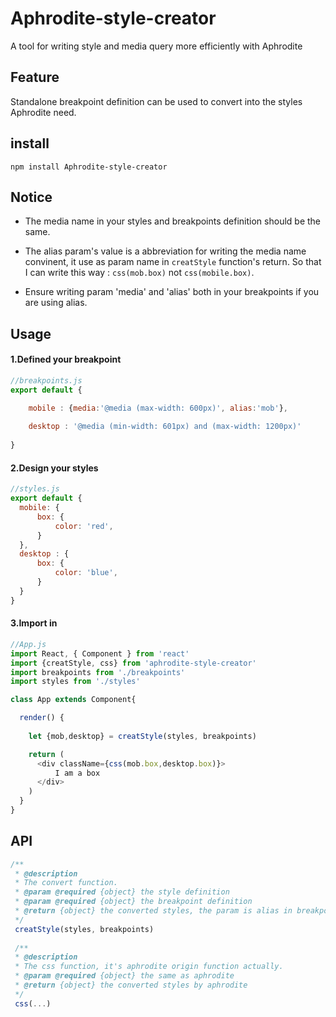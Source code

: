 # Aphrodite-style-creator
A tool for writing style and media query more efficiently with Aphrodite

## Feature
Standalone breakpoint definition can be used to convert into the styles Aphrodite need.

## install
`npm install Aphrodite-style-creator`

## Notice
- The media name in your styles and breakpoints definition should be the same.

- The alias param's value is a abbreviation for writing the media name convinent, it use as param name in `creatStyle` function's return. So that I can write this way :  `css(mob.box)`  not  `css(mobile.box)`.

- Ensure writing param 'media' and 'alias' both in your breakpoints if you are using alias.

## Usage 


#### 1.Defined your breakpoint

```javascript
//breakpoints.js
export default {

    mobile : {media:'@media (max-width: 600px)', alias:'mob'},
    
    desktop : '@media (min-width: 601px) and (max-width: 1200px)'
    
}
```

#### 2.Design your styles

```javascript
//styles.js
export default {
  mobile: {
      box: {
          color: 'red',
      }
  },
  desktop : {
      box: {
          color: 'blue',
      }
  }
}
```

#### 3.Import in
```javascript
//App.js
import React, { Component } from 'react'
import {creatStyle, css} from 'aphrodite-style-creator'
import breakpoints from './breakpoints'
import styles from './styles'

class App extends Component{

  render() {
 
    let {mob,desktop} = creatStyle(styles, breakpoints)

    return (
      <div className={css(mob.box,desktop.box)}>
          I am a box
      </div>
    )
  }
}
```

## API
```javascript
/**
 * @description 
 * The convert function.
 * @param @required {object} the style definition
 * @param @required {object} the breakpoint definition
 * @return {object} the converted styles, the param is alias in breakpoints if you use it.
 */
 creatStyle(styles, breakpoints)
 
 /**
 * @description 
 * The css function, it's aphrodite origin function actually.
 * @param @required {object} the same as aphrodite 
 * @return {object} the converted styles by aphrodite
 */
 css(...)
```

